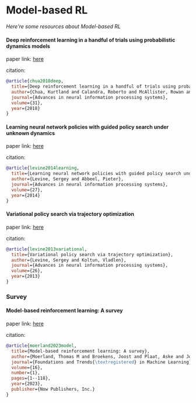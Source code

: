 # Model-based RL
*Here're some resources about Model-based RL*



#### Deep reinforcement learning in a handful of trials using probabilistic dynamics models

paper link: [here](https://proceedings.neurips.cc/paper_files/paper/2018/file/3de568f8597b94bda53149c7d7f5958c-Paper.pdf)

citation: 
```bibtex
@article{chua2018deep,
  title={Deep reinforcement learning in a handful of trials using probabilistic dynamics models},
  author={Chua, Kurtland and Calandra, Roberto and McAllister, Rowan and Levine, Sergey},
  journal={Advances in neural information processing systems},
  volume={31},
  year={2018}
}
```
    

#### Learning neural network policies with guided policy search under unknown dynamics

paper link: [here](https://proceedings.neurips.cc/paper_files/paper/2014/file/6766aa2750c19aad2fa1b32f36ed4aee-Paper.pdf)

citation: 
```bibtex
@article{levine2014learning,
  title={Learning neural network policies with guided policy search under unknown dynamics},
  author={Levine, Sergey and Abbeel, Pieter},
  journal={Advances in neural information processing systems},
  volume={27},
  year={2014}
}
```

#### Variational policy search via trajectory optimization

paper link: [here](https://proceedings.neurips.cc/paper_files/paper/2013/file/38af86134b65d0f10fe33d30dd76442e-Paper.pdf)

citation: 
```bibtex
@article{levine2013variational,
  title={Variational policy search via trajectory optimization},
  author={Levine, Sergey and Koltun, Vladlen},
  journal={Advances in neural information processing systems},
  volume={26},
  year={2013}
}
```
    
    

### Survey

#### Model-based reinforcement learning: A survey

paper link: [here](https://www.nowpublishers.com/article/DownloadSummary/MAL-086)

citation: 
```bibtex
@article{moerland2023model,
  title={Model-based reinforcement learning: A survey},
  author={Moerland, Thomas M and Broekens, Joost and Plaat, Aske and Jonker, Catholijn M and others},
  journal={Foundations and Trends{\textregistered} in Machine Learning},
  volume={16},
  number={1},
  pages={1--118},
  year={2023},
  publisher={Now Publishers, Inc.}
}
```
    